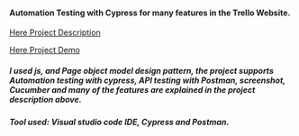 #### Automation Testing with Cypress for many features in the Trello Website.

[Here Project Description](https://github.com/Raghad1223666/Trello-project-Automation-Testing-Cypress/blob/main/Task-Description-Automation-Cypress.pdf)

[Here Project Demo](https://drive.google.com/drive/u/1/folders/1oSFHv84Ncb3ZFYS1T-mGvhyg5Q50dqV4)

##### I used js, and Page object model design pattern, the project supports Automation testing with cypress, API testing with Postman, screenshot, Cucumber and many of the features are explained in the project description above. 

##### Tool used: Visual studio code IDE, Cypress and Postman.
